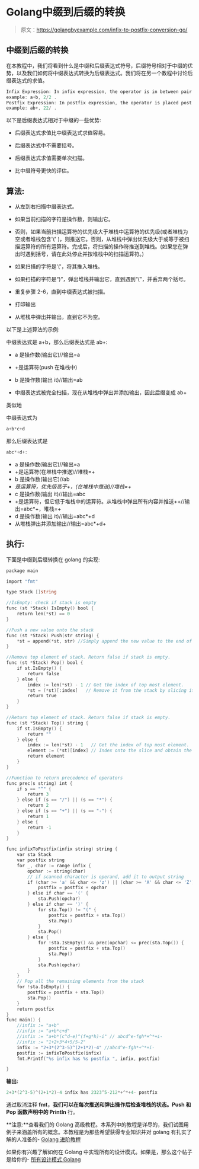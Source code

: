 # Golang中缀到后缀的转换

> 原文：<https://golangbyexample.com/infix-to-postfix-conversion-go/>

## **中缀到后缀的转换**

在本教程中，我们将看到什么是中缀和后缀表达式符号，后缀符号相对于中缀的优势，以及我们如何将中缀表达式转换为后缀表达式。我们将在另一个教程中讨论后缀表达式的求值。

```go
Infix Expression: In infix expression, the operator is in between pair of operands like (a op b).
example: a+b, 2/2 .
Postfix Expression: In postfix expression, the operator is placed post to both operands like (a b op).
example: ab+, 22/ . 
```

以下是后缀表达式相对于中缀的一些优势:

*   后缀表达式求值比中缀表达式求值容易。

*   后缀表达式中不需要括号。

*   后缀表达式求值需要单次扫描。

*   比中缀符号更快的评估。

## **算法:**

*   从左到右扫描中缀表达式。

*   如果当前扫描的字符是操作数，则输出它。

*   否则，如果当前扫描运算符的优先级大于堆栈中运算符的优先级(或者堆栈为空或者堆栈包含'(' )，则推送它。否则，从堆栈中弹出优先级大于或等于被扫描运算符的所有运算符。完成后，将扫描的操作符推送到堆栈。(如果您在弹出时遇到括号，请在此处停止并按堆栈中的扫描运算符。)

*   如果扫描的字符是'('，将其推入堆栈。

*   如果扫描的字符是“)”，弹出堆栈并输出它，直到遇到“(”，并丢弃两个括号。

*   重复步骤 2-6，直到中缀表达式被扫描。

*   打印输出

*   从堆栈中弹出并输出，直到它不为空。

以下是上述算法的示例:

中缀表达式是 a+b，那么后缀表达式是 ab+:

*   a 是操作数(输出它)//输出=a

*   +是运算符(push 在堆栈中)

*   b 是操作数(输出 it)//输出=ab

*   中缀表达式被完全扫描，现在从堆栈中弹出并添加输出，因此后缀变成 ab+

类似地

中缀表达式为

```go
a+b*c+d
```

那么后缀表达式是

```go
abc*+d+:
```

*   a 是操作数(输出它)//输出=a
*   +是运算符(在堆栈中推送)//堆栈=+
*   b 是操作数(输出它)//ab
*   *是运算符，优先级高于+，(在堆栈中推送)//堆栈=+*
*   c 是操作数(输出 it)//输出=abc
*   +是运算符，但它低于堆栈中的运算符。从堆栈中弹出所有内容并推送++//输出=abc*+，堆栈=+
*   d 是操作数(输出 it)//输出=abc*+d
*   从堆栈弹出并添加输出//输出=abc*+d+

## **执行:**

下面是中缀到后缀转换在 golang 的实现:

```go
package main

import "fmt"

type Stack []string

//IsEmpty: check if stack is empty
func (st *Stack) IsEmpty() bool {
    return len(*st) == 0
}

//Push a new value onto the stack
func (st *Stack) Push(str string) {
    *st = append(*st, str) //Simply append the new value to the end of the stack
}

//Remove top element of stack. Return false if stack is empty.
func (st *Stack) Pop() bool {
    if st.IsEmpty() {
        return false
    } else {
        index := len(*st) - 1 // Get the index of top most element.
        *st = (*st)[:index]   // Remove it from the stack by slicing it off.
        return true
    }
}

//Return top element of stack. Return false if stack is empty.
func (st *Stack) Top() string {
    if st.IsEmpty() {
        return ""
    } else {
        index := len(*st) - 1   // Get the index of top most element.
        element := (*st)[index] // Index onto the slice and obtain the element.
        return element
    }
}

//Function to return precedence of operators
func prec(s string) int {
    if s == "^" {
        return 3
    } else if (s == "/") || (s == "*") {
        return 2
    } else if (s == "+") || (s == "-") {
        return 1
    } else {
        return -1
    }
}

func infixToPostfix(infix string) string {
    var sta Stack
    var postfix string
    for _, char := range infix {
        opchar := string(char)
        // if scanned character is operand, add it to output string
        if (char >= 'a' && char <= 'z') || (char >= 'A' && char <= 'Z') || (char >= '0' && char <= '9') {
            postfix = postfix + opchar
        } else if char == '(' {
            sta.Push(opchar)
        } else if char == ')' {
            for sta.Top() != "(" {
                postfix = postfix + sta.Top()
                sta.Pop()
            }
            sta.Pop()
        } else {
            for !sta.IsEmpty() && prec(opchar) <= prec(sta.Top()) {
                postfix = postfix + sta.Top()
                sta.Pop()
            }
            sta.Push(opchar)
        }
    }
    // Pop all the remaining elements from the stack
    for !sta.IsEmpty() {
        postfix = postfix + sta.Top()
        sta.Pop()
    }
    return postfix
}
func main() {
    //infix := "a+b"
    //infix := "a+b*c+d"
    //infix := "a+b*(c^d-e)^(f+g*h)-i" // abcd^e-fgh*+^*+i-
    //infix := "1+2+3*4+5/5-2"
    infix := "2+3*(2^3-5)^(2+1*2)-4" //abcd^e-fgh*+^*+i-
    postfix := infixToPostfix(infix)
    fmt.Printf("%s infix has %s postfix ", infix, postfix)

}
```

**输出:**

```go
2+3*(2^3-5)^(2+1*2)-4 infix has 2323^5-212*+^*+4- postfix
```

通过取消注释 **fmt，我们可以在每次推送和弹出操作后检查堆栈的状态。Push 和 Pop 函数声明中的 Println** 行。

**注意:**查看我们的 Golang 高级教程。本系列中的教程是详尽的，我们试图用例子来涵盖所有的概念。本教程是为那些希望获得专业知识并对 golang 有扎实了解的人准备的- [Golang 进阶教程](https://golangbyexample.com/golang-comprehensive-tutorial/)

如果你有兴趣了解如何在 Golang 中实现所有的设计模式。如果是，那么这个帖子是给你的- [所有设计模式 Golang](https://golangbyexample.com/all-design-patterns-golang/)
